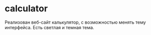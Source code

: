 # calculator
Реализован веб-сайт калькулятор, с возможностью менять тему интерфейса. Есть светлая и темная тема.
